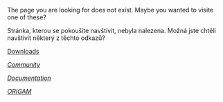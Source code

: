 The page you are looking for does not exist. Maybe you wanted to visite one of these?

Stránka, kterou se pokoušíte navštívit, nebyla nalezena. Možná jste chtěli navštívit některý z těchto odkazů?

[Downloads <i class="fa fa-download"/>](https://github.com/origam/origam/releases) 

[Community <i class="fa fa-users"/>](https://community.origam.com) 

[Documentation <i class="fa fa-book"/>](https://confluence.origam.com/) 

[ORIGAM <i class="fa fa-house"/>](/) 

